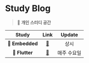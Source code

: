 # Study Blog
> 💭 **개인 스터디 공간**

| Study | Link | Update |
|:------:|:----:|:-------:|
| 📁 **Embedded** | [🔗](https://github.com/Virtual-HDL/Study/tree/master/Embedded) | 상시 |
| 📁 **Flutter** | [🔗](https://github.com/Virtual-HDL/Study/tree/master/Flutter) | 매주 수요일 |

